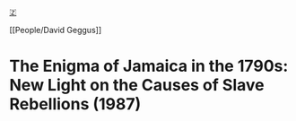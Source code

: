 [🇿](zotero://select/library/items/VS3K8AXU)

[[People/David Geggus]] 
# The Enigma of Jamaica in the 1790s: New Light on the Causes of Slave Rebellions (1987)


